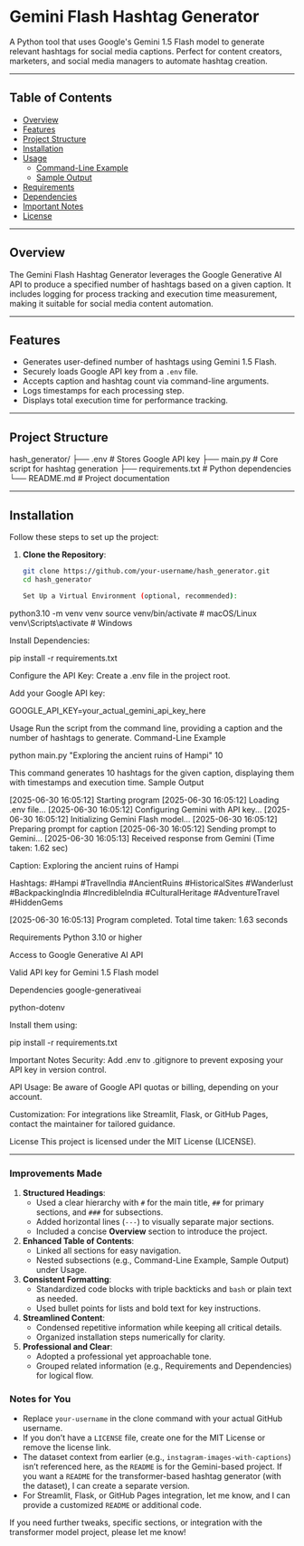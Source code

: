 # Gemini Flash Hashtag Generator

A Python tool that uses Google's Gemini 1.5 Flash model to generate relevant hashtags for social media captions. Perfect for content creators, marketers, and social media managers to automate hashtag creation.

---

## Table of Contents

- [Overview](#overview)
- [Features](#features)
- [Project Structure](#project-structure)
- [Installation](#installation)
- [Usage](#usage)
  - [Command-Line Example](#command-line-example)
  - [Sample Output](#sample-output)
- [Requirements](#requirements)
- [Dependencies](#dependencies)
- [Important Notes](#important-notes)
- [License](#license)

---

## Overview

The Gemini Flash Hashtag Generator leverages the Google Generative AI API to produce a specified number of hashtags based on a given caption. It includes logging for process tracking and execution time measurement, making it suitable for social media content automation.

---

## Features

- Generates user-defined number of hashtags using Gemini 1.5 Flash.
- Securely loads Google API key from a `.env` file.
- Accepts caption and hashtag count via command-line arguments.
- Logs timestamps for each processing step.
- Displays total execution time for performance tracking.

---

## Project Structure

hash_generator/
├── .env                # Stores Google API key
├── main.py             # Core script for hashtag generation
├── requirements.txt    # Python dependencies
└── README.md           # Project documentation


---

## Installation

Follow these steps to set up the project:

1. **Clone the Repository**:
   ```bash
   git clone https://github.com/your-username/hash_generator.git
   cd hash_generator

   Set Up a Virtual Environment (optional, recommended):

python3.10 -m venv venv
source venv/bin/activate  # macOS/Linux
venv\Scripts\activate     # Windows

Install Dependencies:

pip install -r requirements.txt

Configure the API Key:
Create a .env file in the project root.

Add your Google API key:

GOOGLE_API_KEY=your_actual_gemini_api_key_here

Usage
Run the script from the command line, providing a caption and the number of hashtags to generate.
Command-Line Example

python main.py "Exploring the ancient ruins of Hampi" 10

This command generates 10 hashtags for the given caption, displaying them with timestamps and execution time.
Sample Output

[2025-06-30 16:05:12] Starting program
[2025-06-30 16:05:12] Loading .env file...
[2025-06-30 16:05:12] Configuring Gemini with API key...
[2025-06-30 16:05:12] Initializing Gemini Flash model...
[2025-06-30 16:05:12] Preparing prompt for caption
[2025-06-30 16:05:12] Sending prompt to Gemini...
[2025-06-30 16:05:13] Received response from Gemini (Time taken: 1.62 sec)

Caption: Exploring the ancient ruins of Hampi

Hashtags:
#Hampi #TravelIndia #AncientRuins #HistoricalSites #Wanderlust
#BackpackingIndia #IncredibleIndia #CulturalHeritage #AdventureTravel #HiddenGems

[2025-06-30 16:05:13] Program completed. Total time taken: 1.63 seconds

Requirements
Python 3.10 or higher

Access to Google Generative AI API

Valid API key for Gemini 1.5 Flash model

Dependencies
google-generativeai

python-dotenv

Install them using:

pip install -r requirements.txt

Important Notes
Security: Add .env to .gitignore to prevent exposing your API key in version control.

API Usage: Be aware of Google API quotas or billing, depending on your account.

Customization: For integrations like Streamlit, Flask, or GitHub Pages, contact the maintainer for tailored guidance.

License
This project is licensed under the MIT License (LICENSE).


---

### Improvements Made
1. **Structured Headings**:
   - Used a clear hierarchy with `#` for the main title, `##` for primary sections, and `###` for subsections.
   - Added horizontal lines (`---`) to visually separate major sections.
   - Included a concise **Overview** section to introduce the project.
2. **Enhanced Table of Contents**:
   - Linked all sections for easy navigation.
   - Nested subsections (e.g., Command-Line Example, Sample Output) under Usage.
3. **Consistent Formatting**:
   - Standardized code blocks with triple backticks and `bash` or plain text as needed.
   - Used bullet points for lists and bold text for key instructions.
4. **Streamlined Content**:
   - Condensed repetitive information while keeping all critical details.
   - Organized installation steps numerically for clarity.
5. **Professional and Clear**:
   - Adopted a professional yet approachable tone.
   - Grouped related information (e.g., Requirements and Dependencies) for logical flow.

### Notes for You
- Replace `your-username` in the clone command with your actual GitHub username.
- If you don’t have a `LICENSE` file, create one for the MIT License or remove the license link.
- The dataset context from earlier (e.g., `instagram-images-with-captions`) isn’t referenced here, as the `README` is for the Gemini-based project. If you want a `README` for the transformer-based hashtag generator (with the dataset), I can create a separate version.
- For Streamlit, Flask, or GitHub Pages integration, let me know, and I can provide a customized `README` or additional code.

If you need further tweaks, specific sections, or integration with the transformer model project, please let me know!